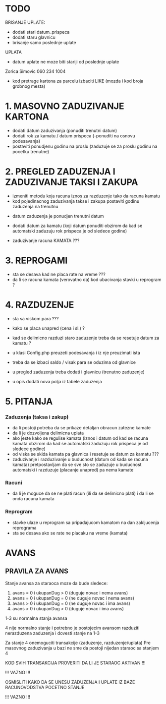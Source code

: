 


# TODO


BRISANJE UPLATE:

- dodati stari datum_prispeca
- dodati staru glavnicu
- brisanje samo poslednje uplate


UPLATA

- datum uplate ne moze biti stariji od poslednje uplate





Zorica Simovic 060 234 1004


+ kod pretrage kartona za parcelu izbaciti LIKE (mozda i kod broja grobnog mesta)


# 1. MASOVNO ZADUZIVANJE KARTONA

+ dodati datum zaduzivanja (ponuditi trenutni datum)
+ dodati rok za kamatu / datum prispeca (-ponuditi na osnovu podesavanja)
+ postaviti ponudjenu godinu na proslu (zaduzuje se za proslu godinu na pocetku trenutne)

# 2. PREGLED ZADUZENJA I ZADUZIVANJE TAKSI I ZAKUPA

+ izmeniti metodu koja racuna iznos za razduzenje tako da racuna kamatu
+ kod pojedinacnog zaduzivanja takse i zakupa postaviti godinu zaduzenja na trenutnu
- datum zaduzenja je ponudjen trenutni datum
- dodati datum za kamatu (koji datum ponuditi obzirom da kad se automatski zaduzuju rok prispeca je od sledece godine)

- zaduzivanje racuna KAMATA ???

# 3. REPROGAMI

- sta se desava kad ne placa rate na vreme ???
- da li se racuna kamata (verovatno da) kod ubacivanja stavki u reprogram ?

# 4. RAZDUZENJE

- sta sa viskom para ???
- kako se placa unapred (cena i sl.) ?
- kad se delimicno razduzi staro zaduzenje treba da se resetuje datum za kamatu ?


- u klasi Config.php preuzeti podesavanja i iz nje preuzimati ista

- treba da se izbaci saldo / visak para se oduzima od glavnice

- u pregled zaduzenja treba dodati i glavnicu (trenutno zaduzenje)
- u opis dodati nova polja iz tabele zaduzenja


# 5. PITANJA


### Zaduzenja (taksa i zakup)

- da li postoji potreba da se prikaze detaljan obracun zatezne kamate
- da li je dozvoljena delimicna uplata
- ako jeste kako se regulise kamata
	(iznos i datum od kad se racuna kamata obzirom da kad se automatski zaduzuju rok prispeca je od sledece godine)
- od viska se skida kamata pa glavnica i resetuje se datum za kamatu ???
- zaduzivanje i razduzivanje u buducnost (datum od kada se racuna kamata)
	pretpostavljam da se sve sto se zaduzuje u buducnost automatski i razduzuje (placanje unapred) pa nema kamate


### Racuni

- da li je moguce da se ne plati racun (ili da se delimicno plati) i da li se onda racuna kamata


### Reprogram

- stavke ulaze u reprogram sa pripadajucom kamatom na dan zakljucenja reprograma
- sta se desava ako se rate ne placaku na vreme (kamata)



# AVANS


## PRAVILA ZA AVANS

Stanje avansa za staraoca moze da bude sledece:

1. avans = 0 i ukupanDug > 0 (duguje novac i nema avans)
2. avans = 0 i ukupanDug = 0 (ne duguje novac i nema avans)
3. avans > 0 i ukupanDug = 0 (ne duguje novac i ima avans)
4. avans > 0 i ukupanDug > 0 (duguje novac i ima avans)

1-3 su normalna stanja avansa

4 nije normalno stanje i potrebno je postojecim avansom razduziti nerazduzena zaduzenja i dovesti stanje na 1-3

Za stanje 4 onemoguciti transakcije (zaduzenje, razduzenje/uplata)
Pre masovnog zaduzivanja u bazi ne sme da postoji nijedan staraoc sa stanjem 4


KOD SVIH TRANSAKCIJA PROVERITI DA LI JE STARAOC AKTIVAN !!!


!!! VAZNO !!!

OSMISLITI KAKO DA SE UNESU ZADUZENJA I UPLATE IZ BAZE RACUNOVODSTVA
POCETNO STANJE

!!! VAZNO !!!
